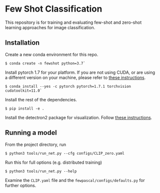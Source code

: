 # Few Shot Classification

This repository is for training and evaluating few-shot and zero-shot learning approaches for image classification.

## Installation

Create a new conda environment for this repo.

```shell
$ conda create -n fewshot python=3.7`
```
Install pytorch 1.7 for your platform. If you are not using CUDA, or are using a different version on your machine, please refer to [these instructions](https://pytorch.org/get-started/previous-versions/).
```shell
$ conda install --yes -c pytorch pytorch=1.7.1 torchvision cudatoolkit=11.0`
```

Install the rest of the dependencies.

```shell
$ pip install -e .
```

Install the detectron2 package for visualization. Follow
[these instructions](https://detectron2.readthedocs.io/en/latest/tutorials/install.html).

## Running a model

From the project directory, run

```shell
$ python3 tools/run_net.py --cfg configs/CLIP_zero.yaml
```

Run this for full options (e.g. distributed training)
```shell
$ python3 tools/run_net.py --help
```

Examine the `CLIP.yaml` file and the `fewpascal/configs/defaults.py` for further options.

